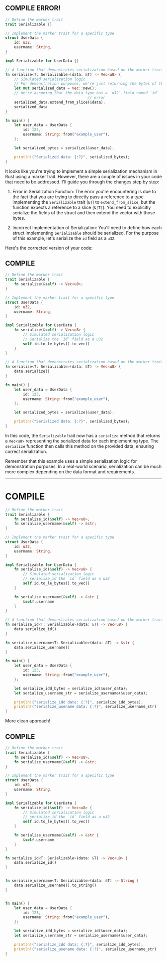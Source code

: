 


## COMPILE ERROR!

```rust
// Define the marker trait
trait Serializable {}

// Implement the marker trait for a specific type
struct UserData {
    id: u32,
    username: String,
}

impl Serializable for UserData {}

// A function that demonstrates serialization based on the marker trait
fn serialize<T: Serializable>(data: &T) -> Vec<u8> {
    // Simulated serialization logic
    // For demonstration purposes, we're just returning the bytes of the user ID
    let mut serialized_data = Vec::new();
    // We're assuming that the data type has a `u32` field named `id`
                                     // error
    serialized_data.extend_from_slice(&data);
    serialized_data
}

fn main() {
    let user_data = UserData {
        id: 123,
        username: String::from("example_user"),
    };

    let serialized_bytes = serialize(&user_data);

    println!("Serialized data: {:?}", serialized_bytes);
}
```





It looks like you're trying to implement a simple serialization mechanism in Rust using a marker trait. However, there are a couple of issues in your code that need to be addressed. I'll guide you through the changes step by step:

1. Error in Serialization Function:
The error you're encountering is due to the fact that you are trying to directly pass a reference to a type implementing the `Serializable` trait (`&T`) to `extend_from_slice`, but the function expects a reference to a slice (`&[T]`). You need to explicitly serialize the fields of the struct and then extend the vector with those bytes.

2. Incorrect Implementation of Serialization:
You'll need to define how each struct implementing `Serializable` should be serialized. For the purpose of this example, let's serialize the `id` field as a `u32`.

Here's the corrected version of your code:



## COMPILE


```rust
// Define the marker trait
trait Serializable {
    fn serialize(&self) -> Vec<u8>;
}

// Implement the marker trait for a specific type
struct UserData {
    id: u32,
    username: String,
}

impl Serializable for UserData {
    fn serialize(&self) -> Vec<u8> {
        // Simulated serialization logic
        // Serialize the `id` field as a u32
        self.id.to_le_bytes().to_vec()
    }
}

// A function that demonstrates serialization based on the marker trait
fn serialize<T: Serializable>(data: &T) -> Vec<u8> {
    data.serialize()
}

fn main() {
    let user_data = UserData {
        id: 123,
        username: String::from("example_user"),
    };

    let serialized_bytes = serialize(&user_data);

    println!("Serialized data: {:?}", serialized_bytes);
}
```

In this code, the `Serializable` trait now has a `serialize` method that returns a `Vec<u8>` representing the serialized data for each implementing type. The `serialize` function then calls this method on the provided data, ensuring correct serialization.

Remember that this example uses a simple serialization logic for demonstration purposes. In a real-world scenario, serialization can be much more complex depending on the data format and requirements.



___



# COMPILE


```rust
// Define the marker trait
trait Serializable {
    fn serialize_id(&self) -> Vec<u8>;
    fn serialize_username(&self) -> &str;
}

// Implement the marker trait for a specific type
struct UserData {
    id: u32,
    username: String,
}

impl Serializable for UserData {
    fn serialize_id(&self) -> Vec<u8> {
        // Simulated serialization logic
        // serialize_id the `id` field as a u32
        self.id.to_le_bytes().to_vec()
    }

    fn serialize_username(&self) -> &str {
        &self.username
    }
}

// A function that demonstrates serialization based on the marker trait
fn serialize_id<T: Serializable>(data: &T) -> Vec<u8> {
    data.serialize_id()
}

fn serialize_username<T: Serializable>(data: &T) -> &str {
    data.serialize_username()
}

fn main() {
    let user_data = UserData {
        id: 123,
        username: String::from("example_user"),
    };

    let serialize_idd_bytes = serialize_id(&user_data);
    let serialize_username_str = serialize_username(&user_data);

    println!("serialize_idd data: {:?}", serialize_idd_bytes);
    println!("serialize_usename data: {:?}", serialize_username_str)
}
```






More clean approach!


## COMPILE

```rust
// Define the marker trait
trait Serializable {
    fn serialize_id(&self) -> Vec<u8>;
    fn serialize_username(&self) -> &str;
}

// Implement the marker trait for a specific type
struct UserData {
    id: u32,
    username: String,
}

impl Serializable for UserData {
    fn serialize_id(&self) -> Vec<u8> {
        // Simulated serialization logic
        // serialize_id the `id` field as a u32
        self.id.to_le_bytes().to_vec()
    }

    fn serialize_username(&self) -> &str {
        &self.username
    }
}

fn serialize_id<T: Serializable>(data: &T) -> Vec<u8> {
    data.serialize_id()
}


fn serialize_username<T: Serializable>(data: &T) -> String {
    data.serialize_username().to_string()
}


fn main() {
    let user_data = UserData {
        id: 123,
        username: String::from("example_user"),
    };

    let serialize_idd_bytes = serialize_id(&user_data);
    let serialize_username_str = serialize_username(&user_data);

    println!("serialize_idd data: {:?}", serialize_idd_bytes);
    println!("serialize_usename data: {:?}", serialize_username_str)
}
```